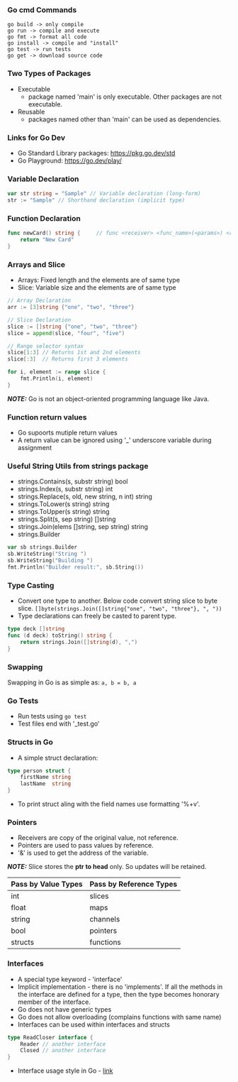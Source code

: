 ### Go cmd Commands
```
go build -> only compile
go run -> compile and execute
go fmt -> format all code
go install -> compile and "install"
go test -> run tests
go get -> download source code 
```

### Two Types of Packages
- Executable 
    - package named 'main' is only executable. Other packages are not executable.
- Reusable
    - packages named other than 'main' can be used as dependencies.

### Links for Go Dev
- Go Standard Library packages: https://pkg.go.dev/std 
- Go Playground: https://go.dev/play/

### Variable Declaration
```go
var str string = "Sample" // Variable declaration (long-form)
str := "Sample" // Shorthand declaration (implicit type)
```

### Function Declaration 
```go
func newCard() string {     // func <receiver> <func_name>(<params>) <return_type> {...}
    return "New Card"
}
```

### Arrays and Slice
- Arrays: Fixed length and the elements are of same type
- Slice: Variable size and the elements are of same type

```go
// Array Declaration
arr := [3]string {"one", "two", "three"}

// Slice Declaration
slice := []string {"one", "two", "three"}
slice = append(slice, "four", "five")

// Range selector syntax
slice[1:3] // Returns 1st and 2nd elements
slice[:3]  // Returns first 3 elements

for i, element := range slice {
    fmt.Println(i, element)
}
```

**_NOTE:_** Go is not an object-oriented programming language like Java.

### Function return values
- Go supoorts mutiple return values
- A return value can be ignored using '_' underscore variable during assignment

### Useful String Utils from strings package
- strings.Contains(s, substr string) bool
- strings.Index(s, substr string) int
- strings.Replace(s, old, new string, n int) string
- strings.ToLower(s string) string
- strings.ToUpper(s string) string
- strings.Split(s, sep string) []string
- strings.Join(elems []string, sep string) string
- strings.Builder
```go
var sb strings.Builder
sb.WriteString("String ")
sb.WriteString("Building ")
fmt.Println("Builder result:", sb.String())
```

### Type Casting
- Convert one type to another. Below code convert string slice to byte slice.
`[]byte(strings.Join([]string{"one", "two", "three"}, ", "))`
- Type declarations can freely be casted to parent type.
```go
type deck []string
func (d deck) toString() string {
	return strings.Join([]string(d), ",")
}
```

### Swapping
Swapping in Go is as simple as:
`a, b = b, a`

### Go Tests
- Run tests using `go test`
- Test files end with '_test.go'

### Structs in Go
- A simple struct declaration:
```go
type person struct {
	firstName string
	lastName  string
}
```
- To print struct aling with the field names use formatting '%+v'.

### Pointers
- Receivers are copy of the original value, not reference.
- Pointers are used to pass values by reference.
- '&' is used to get the address of the variable.

**_NOTE:_** Slice stores the **ptr to head** only. So updates will be retained.

| Pass by Value Types | Pass by Reference Types |
| --- | --- |
| int | slices |
| float | maps | 
| string | channels | 
| bool | pointers | 
| structs | functions | 

### Interfaces
- A special type keyword - 'interface'
- Implicit implementation - there is no 'implements'. If all the methods in the interface are defined for a type, then the type becomes honorary member of the interface.
- Go does not have generic types
- Go does not allow overloading (complains functions with same name)
- Interfaces can be used within interfaces and structs
```go
type ReadCloser interface {
    Reader // another interface
    Closed // another interface
}
```

- Interface usage style in Go - [link](./interfaces/README.md)